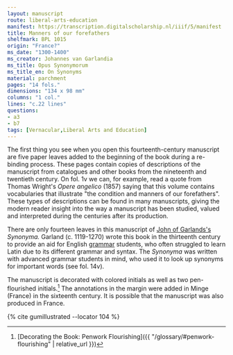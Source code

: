 ```yaml
---
layout: manuscript
route: liberal-arts-education
manifest: https://transcription.digitalscholarship.nl/iiif/5/manifest
title: Manners of our forefathers
shelfmark: BPL 1015
origin: "France?"
ms_date: "1300-1400"
ms_creator: Johannes van Garlandia
ms_title: Opus Synonymorum
ms_title_en: On Synonyms
material: parchment
pages: "14 fols."
dimensions: "134 x 98 mm"
columns: "1 col."
lines: "c.22 lines"
questions:
- a3
- b7
tags: [Vernacular,Liberal Arts and Education]
---
```


The first thing you see when you open this fourteenth-century manuscript
are five paper leaves added to the beginning of the book during a
re-binding process. These pages contain copies of descriptions of the
manuscript from catalogues and other books from the nineteenth and
twentieth century. On fol. 1v we can, for example, read a quote from
Thomas Wright\'s *Opere angelico* (1857) saying that this volume
contains vocabularies that illustrate "the condition and manners of our
forefathers". These types of descriptions can be found in many
manuscripts, giving the modern reader insight into the way a manuscript
has been studied, valued and interpreted during the centuries after its
production.

There are only fourteen leaves in this manuscript of [John of Garlands's](https://en.wikipedia.org/wiki/John_of_Garland) *Synonyma.*
Garland (c. 1119-1270) wrote this book in the thirteenth century to
provide an aid for English
[grammar](https://en.wikipedia.org/wiki/Grammar) students, who often
struggled to learn Latin due to its different grammar and syntax. The
*Synonyma* was written with advanced grammar students in mind, who used
it to look up synonyms for important words (see fol. 14v).

The manuscript is decorated with colored initials as well as two
pen-flourished initials.[^1] The annotations in the margin were added in
Minge (France) in the sixteenth century. It is possible that the
manuscript was also produced in France.

[^1]: [Decorating the Book: Penwork Flourishing]({{ "/glossary/#penwork-flourishing" | relative_url }})

{% cite gumillustrated --locator 104 %}
